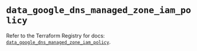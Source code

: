 # `data_google_dns_managed_zone_iam_policy`

Refer to the Terraform Registry for docs: [`data_google_dns_managed_zone_iam_policy`](https://registry.terraform.io/providers/hashicorp/google-beta/6.11.2/docs/data-sources/google_dns_managed_zone_iam_policy).
